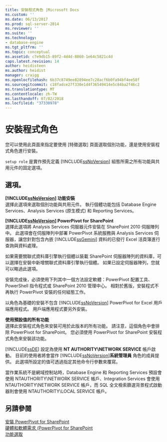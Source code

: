 ```yaml
---
title: 安裝程式角色 |Microsoft Docs
ms.custom: ''
ms.date: 06/13/2017
ms.prod: sql-server-2014
ms.reviewer: ''
ms.suite: ''
ms.technology:
- database-engine
ms.tgt_pltfrm: ''
ms.topic: conceptual
ms.assetid: c7e9db15-89f2-4d4d-8860-1e64c5821c4d
caps.latest.revision: 14
author: heidisteen
ms.author: heidist
manager: craigg
ms.openlocfilehash: 6b37c8749ee82894ee7c28acf6b0fa94bf4ee58f
ms.sourcegitcommit: c18fadce27f330e1d4f36549414e5c84ba2f46c2
ms.translationtype: MT
ms.contentlocale: zh-TW
ms.lasthandoff: 07/02/2018
ms.locfileid: "37330978"
---
```

# <a name="setup-role"></a>安裝程式角色
  您可以使用此頁面來指定要使用 [特徵選取] 頁面選取個別功能，還是使用安裝程式角色進行安裝。  
  
 `setup role` 是實作預先定義 [!INCLUDE[ssNoVersion](../../includes/ssnoversion-md.md)] 組態所需之所有功能與共用元件的固定選項。  
  
## <a name="options"></a>選項。  
 **[!INCLUDE[ssNoVersion](../../includes/ssnoversion-md.md)] 功能安裝**  
 選擇此選項來選取個別功能與共用元件。 執行個體功能包括 Database Engine Services、Analysis Services (原生模式) 和 Reporting Services。  
  
 **[!INCLUDE[ssNoVersion](../../includes/ssnoversion-md.md)] PowerPivot for SharePoint**  
 選擇此選項將 Analysis Services 伺服器元件安裝在 SharePoint 2010 伺服陣列中。 此選項會在伺服陣列中部署 PowerPivot 系統服務與 Analysis Services 伺服器，讓您針對包含內嵌 [!INCLUDE[ssGemini](../../includes/ssgemini-md.md)] 資料的已發行 Excel 活頁簿進行查詢與資料處理。  
  
 如果需要關聯式資料庫引擎執行個體以裝載 SharePoint 伺服器陣列的資料庫，可以選擇在安裝中新增關聯式資料庫引擎執行個體。 如果已設定伺服器陣列，您就可以略過此選項。  
  
 安裝完成後，必須使用下列其中一個方法設定軟體：PowerPivot 配置工具、PowerShell 指令程式或 SharePoint 2010 管理中心。 相對於舊版，安裝程式不再執行 PowerPivot 安裝的任何組態工作。  
  
 以角色為基礎的安裝不包含 [!INCLUDE[ssNoVersion](../../includes/ssnoversion-md.md)] PowerPivot for Excel 用戶端應用程式。 用戶端應用程式要另外安裝。  
  
 **使用預設值的所有功能**  
 選擇此安裝程式角色來安裝可用於此版本的所有功能。 請注意，這個角色中會排除 PowerPivot for SharePoint。 您必須使用 PowerPivot for SharePoint 安裝程式角色來安裝該功能。  
  
 [!INCLUDE[ssDE](../../includes/ssde-md.md)] 設定為使用 **NT AUTHORITY\NETWORK SERVICE** 帳戶啟動。 目前的使用者將會當作 [!INCLUDE[ssNoVersion](../../includes/ssnoversion-md.md)]**系統管理員** 角色的成員提供。 此選項所設定的值可透過指定其他命令行參數來覆寫。  
  
 當作業系統不是網域控制站時，Database Engine 和 Reporting Services 預設會使用 NTAUTHORITY\NETWORK SERVICE 帳戶、Integration Services 會使用 NTAUTHORITY\NETWORK SERVICE 帳戶，而 SQL 全文檢索篩選背景程式啟動器則會使用 NTAUTHORITY\LOCAL SERVICE 帳戶。  
  
## <a name="see-also"></a>另請參閱  
 [安裝 PowerPivot for SharePoint](http://go.microsoft.com/fwlink/?LinkId=206906)   
 [硬體和軟體需求 (PowerPivot for SharePoint](http://go.microsoft.com/fwlink/?LinkId=216823)   
 [功能選取](../../../2014/sql-server/install/feature-selection.md)  
  
  
